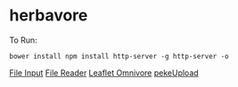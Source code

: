 # herbavore

To Run:

`bower install
npm install http-server -g
http-server -o`

[File Input](https://developer.mozilla.org/en-US/docs/Using_files_from_web_applications)
[File Reader](https://developer.mozilla.org/en-US/docs/Web/API/FileReader)
[Leaflet Omnivore](https://github.com/mapbox/leaflet-omnivore)
[pekeUpload](https://github.com/pekebyte/pekeUpload)

